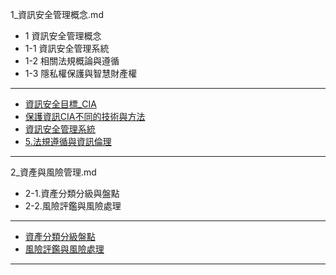 1_資訊安全管理概念.md
 -  1 資訊安全管理概念
 - 1-1 資訊安全管理系統
 - 1-2 相關法規概論與遵循
 - 1-3 隱私權保護與智慧財產權
 ___

- [資訊安全目標_CIA](https://github.com/CatLoliSister/CS2021/blob/main/IPAS2021/%E7%AE%A1%E7%90%86/1_%E8%B3%87%E8%A8%8A%E5%AE%89%E5%85%A8%E7%AE%A1%E7%90%86%E6%A6%82%E5%BF%B5.md#資訊安全目標_機密性完整性與可用性)
- [保護資訊CIA不同的技術與方法](https://github.com/CatLoliSister/CS2021/blob/main/IPAS2021/%E7%AE%A1%E7%90%86/1_%E8%B3%87%E8%A8%8A%E5%AE%89%E5%85%A8%E7%AE%A1%E7%90%86%E6%A6%82%E5%BF%B5.md#保護資訊cia不同的技術與方法)
- [資訊安全管理系統](https://github.com/CatLoliSister/CS2021/blob/main/IPAS2021/%E7%AE%A1%E7%90%86/1_%E8%B3%87%E8%A8%8A%E5%AE%89%E5%85%A8%E7%AE%A1%E7%90%86%E6%A6%82%E5%BF%B5.md#資訊安全管理系統-information-security-management-system-isms)
- [5.法規遵循與資訊倫理](https://github.com/CatLoliSister/CS2021/blob/main/IPAS2021/%E7%AE%A1%E7%90%86/1_%E8%B3%87%E8%A8%8A%E5%AE%89%E5%85%A8%E7%AE%A1%E7%90%86%E6%A6%82%E5%BF%B5.md#5法規遵循與資訊倫理)

___
2_資產與風險管理.md

 - 2-1.資產分類分級與盤點
 - 2-2.風險評鑑與風險處理
___
- [資產分類分級盤點](https://github.com/CatLoliSister/CS2021/blob/main/IPAS2021/%E7%AE%A1%E7%90%86/2_%E8%B3%87%E7%94%A2%E8%88%87%E9%A2%A8%E9%9A%AA%E7%AE%A1%E7%90%86.md#資產分類分級盤點)
- [風險評鑑與風險處理](https://github.com/CatLoliSister/CS2021/blob/main/IPAS2021/%E7%AE%A1%E7%90%86/2_%E8%B3%87%E7%94%A2%E8%88%87%E9%A2%A8%E9%9A%AA%E7%AE%A1%E7%90%86.md#風險評鑑與風險處理)
___
